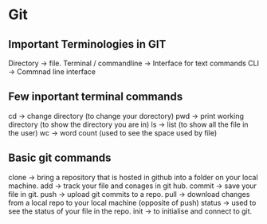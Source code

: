 # Git</h1>

## Important Terminologies in GIT 
 
 Directory -> file.
 Terminal / commandline -> Interface for text commands
 CLI -> Commnad line interface
 
## Few inportant terminal commands 

  cd -> change directory (to change your dorectory)
  pwd -> print working directory (to show the directory you are in)
  ls -> list (to show all the file in the user)
  wc -> word count (used to see the space used by file)
  
## Basic git commands 
   clone -> bring a repository that is hosted in github into a folder on your local machine.
   add -> track your file and conages in git hub.
   commit -> save your file in git.
   push -> upload git commits to a repo.
   pull -> download changes from a local repo to your local machine (opposite of push)
   status -> used to see the status of your file in the repo.
   init -> to initialise and connect to git.
  
